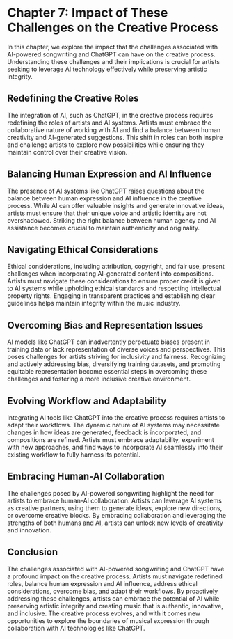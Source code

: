 Chapter 7: Impact of These Challenges on the Creative Process
=============================================================

In this chapter, we explore the impact that the challenges associated with AI-powered songwriting and ChatGPT can have on the creative process. Understanding these challenges and their implications is crucial for artists seeking to leverage AI technology effectively while preserving artistic integrity.

Redefining the Creative Roles
-----------------------------

The integration of AI, such as ChatGPT, in the creative process requires redefining the roles of artists and AI systems. Artists must embrace the collaborative nature of working with AI and find a balance between human creativity and AI-generated suggestions. This shift in roles can both inspire and challenge artists to explore new possibilities while ensuring they maintain control over their creative vision.

Balancing Human Expression and AI Influence
-------------------------------------------

The presence of AI systems like ChatGPT raises questions about the balance between human expression and AI influence in the creative process. While AI can offer valuable insights and generate innovative ideas, artists must ensure that their unique voice and artistic identity are not overshadowed. Striking the right balance between human agency and AI assistance becomes crucial to maintain authenticity and originality.

Navigating Ethical Considerations
---------------------------------

Ethical considerations, including attribution, copyright, and fair use, present challenges when incorporating AI-generated content into compositions. Artists must navigate these considerations to ensure proper credit is given to AI systems while upholding ethical standards and respecting intellectual property rights. Engaging in transparent practices and establishing clear guidelines helps maintain integrity within the music industry.

Overcoming Bias and Representation Issues
-----------------------------------------

AI models like ChatGPT can inadvertently perpetuate biases present in training data or lack representation of diverse voices and perspectives. This poses challenges for artists striving for inclusivity and fairness. Recognizing and actively addressing bias, diversifying training datasets, and promoting equitable representation become essential steps in overcoming these challenges and fostering a more inclusive creative environment.

Evolving Workflow and Adaptability
----------------------------------

Integrating AI tools like ChatGPT into the creative process requires artists to adapt their workflows. The dynamic nature of AI systems may necessitate changes in how ideas are generated, feedback is incorporated, and compositions are refined. Artists must embrace adaptability, experiment with new approaches, and find ways to incorporate AI seamlessly into their existing workflow to fully harness its potential.

Embracing Human-AI Collaboration
--------------------------------

The challenges posed by AI-powered songwriting highlight the need for artists to embrace human-AI collaboration. Artists can leverage AI systems as creative partners, using them to generate ideas, explore new directions, or overcome creative blocks. By embracing collaboration and leveraging the strengths of both humans and AI, artists can unlock new levels of creativity and innovation.

Conclusion
----------

The challenges associated with AI-powered songwriting and ChatGPT have a profound impact on the creative process. Artists must navigate redefined roles, balance human expression and AI influence, address ethical considerations, overcome bias, and adapt their workflows. By proactively addressing these challenges, artists can embrace the potential of AI while preserving artistic integrity and creating music that is authentic, innovative, and inclusive. The creative process evolves, and with it comes new opportunities to explore the boundaries of musical expression through collaboration with AI technologies like ChatGPT.
